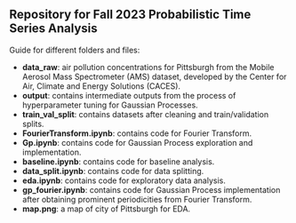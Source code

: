 ## Repository for Fall 2023 Probabilistic Time Series Analysis
Guide for different folders and files:
* <b>data_raw</b>: air pollution concentrations for Pittsburgh from the Mobile Aerosol Mass Spectrometer
(AMS) dataset, developed by the Center for Air, Climate and Energy Solutions (CACES).
* <b>output</b>: contains intermediate outputs from the process of hyperparameter tuning for Gaussian Processes.
* <b>train_val_split</b>: contains datasets after cleaning and train/validation splits.
* <b>FourierTransform.ipynb</b>: contains code for Fourier Transform.
* <b>Gp.ipynb</b>: contains code for Gaussian Process exploration and implementation.
* <b>baseline.ipynb</b>: contains code for baseline analysis.
* <b>data_split.ipynb</b>: contains code for data splitting.
* <b>eda.ipynb</b>: contains code for exploratory data analysis.
* <b>gp_fourier.ipynb</b>: contains code for Gaussian Process implementation after obtaining prominent periodicities from Fourier Transform.
* <b>map.png</b>: a map of city of Pittsburgh for EDA.

